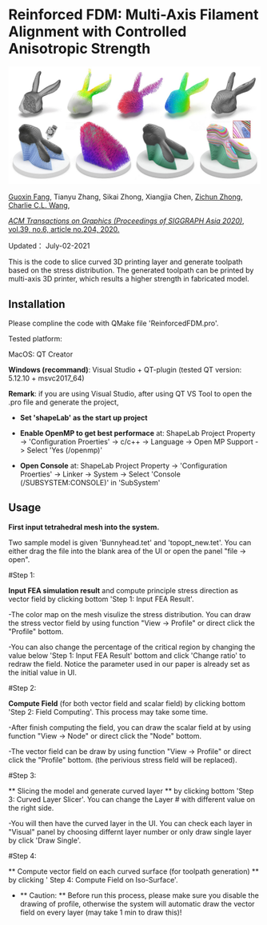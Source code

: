 # Reinforced FDM: Multi-Axis Filament Alignment with Controlled Anisotropic Strength

![](Library/framework.jpg)

[Guoxin Fang](https://guoxinfang.github.io/),
Tianyu Zhang, Sikai Zhong, Xiangjia Chen, 
[Zichun Zhong](https://zichunzhong.github.io/),
[Charlie C.L. Wang](https://mewangcl.github.io/), 

[*ACM Transactions on Graphics (Proceedings of SIGGRAPH Asia 2020)*, vol.39, no.6, article no.204, 2020.](https://dl.acm.org/doi/abs/10.1145/3414685.3417834)

Updated： July-02-2021

This is the code to slice curved 3D printing layer and generate toolpath based on the stress distribution. The generated toolpath can be printed by multi-axis 3D printer, which results a higher strength in fabricated model.

## Installation

Please compline the code with QMake file 'ReinforcedFDM.pro'.

Tested platform: 

MacOS: QT Creator 

**Windows (recommand)**: Visual Studio + QT-plugin (tested QT version: 5.12.10 + msvc2017_64)

**Remark**: if you are using Visual Studio, after using QT VS Tool to open the .pro file and generate the project,

- **Set 'shapeLab' as the start up project**

- **Enable OpenMP to get best performace** at: ShapeLab Project Property -> 'Configuration Proerties' -> c/c++ -> Language -> Open MP Support -> Select 'Yes (/openmp)'

- **Open Console** at: ShapeLab Project Property -> 'Configuration Proerties' -> Linker -> System -> Select 'Console (/SUBSYSTEM:CONSOLE)' in 'SubSystem'

## Usage

**First input tetrahedral mesh into the system.**

Two sample model is given 'Bunnyhead.tet' and 'topopt_new.tet'. You can either drag the file into the blank area of the UI or open the panel "file -> open".

#Step 1: 

**Input FEA simulation result** and compute principle stress direction as vector field by clicking bottom 'Step 1: Input FEA Result'.

-The color map on the mesh visulize the stress distribution. You can draw the stress vector field by using function "View -> Profile" or direct click the "Profile" bottom.

-You can also change the percentage of the critical region by changing the value below 'Step 1: Input FEA Result' bottom and click 'Change ratio' to redraw the field. Notice the parameter used in our paper is already set as the initial value in UI.

#Step 2: 

**Compute Field** (for both vector field and scalar field) by clicking bottom 'Step 2: Field Computing'. This process may take some time.

-After finish computing the field, you can draw the scalar field at by using function "View -> Node" or direct click the "Node" bottom.

-The vector field can be draw by using function "View -> Profile" or direct click the "Profile" bottom. (the perivious stress field will be replaced).

#Step 3:

** Slicing the model and generate curved layer ** by clicking bottom 'Step 3: Curved Layer Slicer'. You can change the Layer # with different value on the right side.

-You will then have the curved layer in the UI. You can check each layer in "Visual" panel by choosing differnt layer number or only draw single layer by click 'Draw Single'.

#Step 4:

** Compute vector field on each curved surface (for toolpath generation) ** by clicking ' Step 4: Compute Field on Iso-Surface'.

- ** Caution: ** Before run this process, please make sure you disable the drawing of profile, otherwise the system will automatic draw the vector field on every layer (may take 1 min to draw this)!
